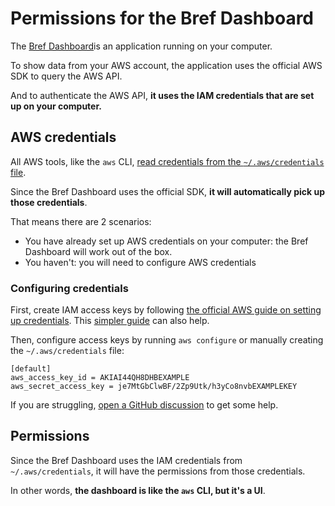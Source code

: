 # Permissions for the Bref Dashboard

The [Bref Dashboard](https://dashboard.bref.sh/)is an application running on your computer.

To show data from your AWS account, the application uses the official AWS SDK to query the AWS API.

And to authenticate the AWS API, **it uses the IAM credentials that are set up on your computer.**

## AWS credentials

All AWS tools, like the `aws` CLI, [read credentials from the `~/.aws/credentials` file](https://docs.aws.amazon.com/cli/latest/userguide/cli-configure-files.html).

Since the Bref Dashboard uses the official SDK, **it will automatically pick up those credentials**.

That means there are 2 scenarios:

- You have already set up AWS credentials on your computer: the Bref Dashboard will work out of the box.
- You haven't: you will need to configure AWS credentials

### Configuring credentials

First, create IAM access keys by following [the official AWS guide on setting up credentials](https://docs.aws.amazon.com/cli/latest/userguide/cli-configure-quickstart.html#cli-configure-quickstart-config). This [simpler guide](https://bref.sh/docs/installation/aws-keys.html) can also help.

Then, configure access keys by running `aws configure` or manually creating the `~/.aws/credentials` file:

```
[default]
aws_access_key_id = AKIAI44QH8DHBEXAMPLE
aws_secret_access_key = je7MtGbClwBF/2Zp9Utk/h3yCo8nvbEXAMPLEKEY
```

If you are struggling, [open a GitHub discussion](https://github.com/brefphp/dashboard/discussions) to get some help.

## Permissions

Since the Bref Dashboard uses the IAM credentials from `~/.aws/credentials`, it will have the permissions from those credentials.

In other words, **the dashboard is like the `aws` CLI, but it's a UI**.
